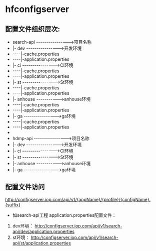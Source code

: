 # hfconfigserver

## 配置文件组织层次:
- search-api ---------------->项目名称
- |- dev    ---------------->开发环境
- ----|-cache.properties
- ----|-application.properties
- |- ci     ---------------->CI环境
- ----|-cache.properties
- ----|-application.properties
- |- st     ---------------->St环境
- ----|-cache.properties
- ----|-application.properties
- |- anhouse     ----------->anhouse环境
- ----|-cache.properties
- ----|-application.properties
- |- ga     ---------------->ga环境
- ----|-cache.properties
- ----|-application.properties
- 
- hdmp-api ---------------->项目名称
- |- dev    ---------------->开发环境
- |- ci     ---------------->CI环境
- |- st     ---------------->St环境
- |- anhouse     ----------->anhouse环境
- |- ga     ---------------->ga环境

## 配置文件访问
http://configserver.iop.com/api/v1/{appName}/{profile}/{configName}.{suffix}

- 如search-api工程 application.properties配置文件：
1. dev环境： http://configserver.iop.com/api/v1/search-api/dev/application.properties
2. st环境： http://configserver.iop.com/api/v1/search-api/st/application.properties
